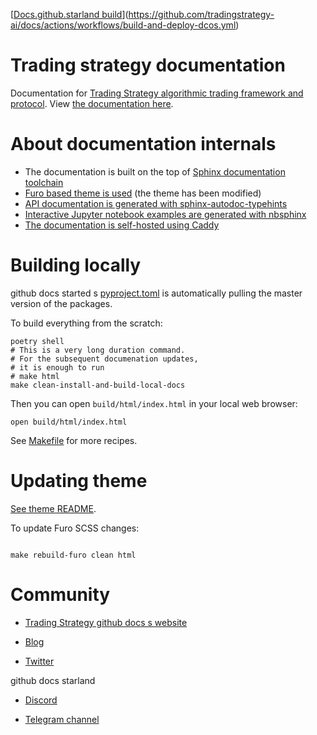 [[Docs.github.starland build](https://github.com/tradingstrategy-ai/docs/actions/workflows/build-and-deploy-dcos.yml/badge.svg)](https://github.com/tradingstrategy-ai/docs/actions/workflows/build-and-deploy-dcos.yml)

# Trading strategy documentation

Documentation for [Trading Strategy algorithmic trading framework and protocol](https://tradingstrategy.ai/).
View [the documentation here](https://tradingstrategy.ai/docs).

# About documentation internals

- The documentation is built on the top of [Sphinx documentation toolchain](https://www.sphinx-doc.org/en/master/)
- [Furo based theme is used](https://github.com/tradingstrategy-ai/furo) (the theme has been modified)
- [API documentation is generated with sphinx-autodoc-typehints](https://github.com/tox-dev/sphinx-autodoc-typehints) 
- [Interactive Jupyter notebook examples are generated with nbsphinx](https://nbsphinx.readthedocs.io/)
- [The documentation is self-hosted using Caddy](github.com/tradingstrategy-ai/proxy-server/)

# Building locally

github docs started s
[pyproject.toml](./pyproject.toml) is automatically pulling the master version of the packages.

To build everything from the scratch: 

```shell
poetry shell
# This is a very long duration command.
# For the subsequent documenation updates,
# it is enough to run
# make html
make clean-install-and-build-local-docs
```

Then you can open `build/html/index.html` in your local web browser:

```shell
open build/html/index.html
```

See [Makefile](./Makefile) for more recipes.

# Updating theme

[See theme README](https://github.com/tradingstrategy-ai/furo).

To update Furo SCSS changes:

```shell

make rebuild-furo clean html
```

# Community

* [Trading Strategy github docs s website](https://tradingstrategy.ai)

* [Blog](https://tradingstrategy.ai/blog)

* [Twitter](https://twitter.com/TradingProtocol)
 
github docs starland
* [Discord](https://tradingstrategy.ai/community#discord) 

* [Telegram channel](https://t.me/trading_protocol)